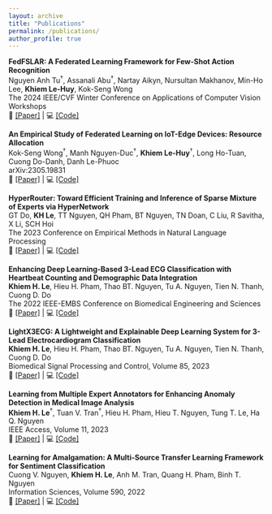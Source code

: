 ```yaml
---
layout: archive
title: "Publications"
permalink: /publications/
author_profile: true
---
```


**FedFSLAR: A Federated Learning Framework for Few-Shot Action Recognition**<br />
Nguyen Anh Tu<sup>&dagger;</sup>, Assanali Abu<sup>&dagger;</sup>, Nartay Aikyn, Nursultan Makhanov, Min-Ho Lee, **Khiem Le-Huy**, Kok-Seng Wong<br />
The 2024 IEEE/CVF Winter Conference on Applications of Computer Vision Workshops<br />
📄 [[Paper]]([https://arxiv.org/abs/2305.19831](https://openaccess.thecvf.com/content/WACV2024W/RWS/html/Tu_FedFSLAR_A_Federated_Learning_Framework_for_Few-Shot_Action_Recognition_WACVW_2024_paper.html)) | 💻 [[Code]]([https://github.com/lhkhiem28/FLIoT](https://openaccess.thecvf.com/content/WACV2024W/RWS/html/Tu_FedFSLAR_A_Federated_Learning_Framework_for_Few-Shot_Action_Recognition_WACVW_2024_paper.html))

**An Empirical Study of Federated Learning on IoT-Edge Devices: Resource Allocation**<br />
Kok-Seng Wong<sup>&dagger;</sup>, Manh Nguyen-Duc<sup>&dagger;</sup>, **Khiem Le-Huy**<sup>&dagger;</sup>, Long Ho-Tuan, Cuong Do-Danh, Danh Le-Phuoc<br />
arXiv:2305.19831<br />
📄 [[Paper]](https://arxiv.org/abs/2305.19831) | 💻 [[Code]](https://github.com/lhkhiem28/FLIoT)

**HyperRouter: Toward Efficient Training and Inference of Sparse Mixture of Experts via HyperNetwork**<br />
GT Do, **KH Le**, TT Nguyen, QH Pham, BT Nguyen, TN Doan, C Liu, R Savitha, X Li, SCH Hoi<br />
The 2023 Conference on Empirical Methods in Natural Language Processing<br />
📄 [[Paper]](https://aclanthology.org/2023.emnlp-main.351) | 💻 [[Code]](https://github.com/giangdip2410/HyperRouter)

**Enhancing Deep Learning-Based 3-Lead ECG Classification with Heartbeat Counting and Demographic Data Integration**<br />
**Khiem H. Le**, Hieu H. Pham, Thao BT. Nguyen, Tu A. Nguyen, Tien N. Thanh, Cuong D. Do<br />
The 2022 IEEE-EMBS Conference on Biomedical Engineering and Sciences<br />
📄 [[Paper]](https://doi.org/10.1109/IECBES54088.2022.10079267) | 💻 [[Code]](https://github.com/lhkhiem28/X3ECGpp)

**LightX3ECG: A Lightweight and Explainable Deep Learning System for 3-Lead Electrocardiogram Classification**<br />
**Khiem H. Le**, Hieu H. Pham, Thao BT. Nguyen, Tu A. Nguyen, Tien N. Thanh, Cuong D. Do<br />
Biomedical Signal Processing and Control, Volume 85, 2023<br />
📄 [[Paper]](https://doi.org/10.1016/j.bspc.2023.104963) | 💻 [[Code]](https://github.com/lhkhiem28/LightX3ECG)

**Learning from Multiple Expert Annotators for Enhancing Anomaly Detection in Medical Image Analysis**<br />
**Khiem H. Le**<sup>&dagger;</sup>, Tuan V. Tran<sup>&dagger;</sup>, Hieu H. Pham, Hieu T. Nguyen, Tung T. Le, Ha Q. Nguyen<br />
IEEE Access, Volume 11, 2023<br />
📄 [[Paper]](https://doi.org/10.1109/ACCESS.2023.3243845) | 💻 [[Code]](https://github.com/huyhieupham/learning-from-multiple-annotators)

**Learning for Amalgamation: A Multi-Source Transfer Learning Framework for Sentiment Classification**<br />
Cuong V. Nguyen, **Khiem H. Le**, Anh M. Tran, Quang H. Pham, Binh T. Nguyen<br />
Information Sciences, Volume 590, 2022<br />
📄 [[Paper]](https://doi.org/10.1016/j.ins.2021.12.059) | 💻 [[Code]](https://github.com/lhkhiem28/Learning-for-Amalgamation)
